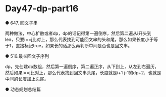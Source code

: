 # Day47-dp-part16

● 647. 回文子串  

两种做法，中心扩散或者dp，dp的话记得第一遍倒序，然后第二遍从i开头到len，只要i==j比对上，那么代表找到可能回文串的头和尾，那么如果长度小于等于1，直接标记true，如果长的话那么再判断中间是否也是回文串。

● 516.最长回文子序列

dp，先创建dp数组，然后第一遍倒序，第二遍正序，从下到上，从左到右遍历，然后如果i==j比对上，那么代表找到回文串头尾，长度就是i+1 j-1的dp+2，也就是中间的长度加上头尾。

● 动态规划总结篇

